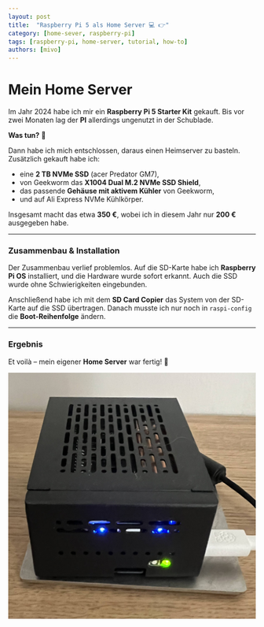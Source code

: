```yaml
---
layout: post
title:  "Raspberry Pi 5 als Home Server 💻 👉"
category: [home-sever, raspberry-pi]
tags: [raspberry-pi, home-server, tutorial, how-to]
authors: [mivo]
---
```


# Mein Home Server

Im Jahr 2024 habe ich mir ein **Raspberry Pi 5 Starter Kit** gekauft.
Bis vor zwei Monaten lag der **PI** allerdings ungenutzt in der Schublade.

**Was tun?** 🤔

Dann habe ich mich entschlossen, daraus einen Heimserver zu basteln.
Zusätzlich gekauft habe ich:

- eine **2 TB NVMe SSD** (acer Predator GM7),
- von Geekworm das **X1004 Dual M.2 NVMe SSD Shield**,
- das passende **Gehäuse mit aktivem Kühler** von Geekworm,
- und auf Ali Express NVMe Kühlkörper.

Insgesamt macht das etwa **350 €**, wobei ich in diesem Jahr nur **200 €** ausgegeben habe.

---

### Zusammenbau & Installation

Der Zusammenbau verlief problemlos.
Auf die SD-Karte habe ich **Raspberry Pi OS** installiert, und die Hardware wurde sofort erkannt.
Auch die SSD wurde ohne Schwierigkeiten eingebunden.

Anschließend habe ich mit dem **SD Card Copier** das System von der SD-Karte auf die SSD übertragen.
Danach musste ich nur noch in `raspi-config` die **Boot-Reihenfolge** ändern.

---

### Ergebnis

Et voilà – mein eigener **Home Server** war fertig! 🎉

![My-Server](/assets/img/blog/2025-09-13/IMG_3474.jpg)
